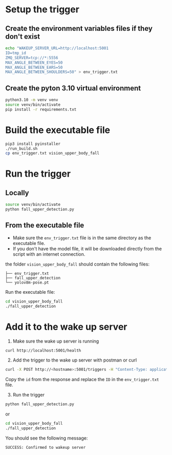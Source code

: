 # Setup the trigger

## Create the environment variables files if they don't exist

```bash
echo "WAKEUP_SERVER_URL=http://localhost:5001
ID=tmp_id
ZMQ_SERVER=tcp://*:5556
MAX_ANGLE_BETWEEN_EYES=50
MAX_ANGLE_BETWEEN_EARS=50
MAX_ANGLE_BETWEEN_SHOULDERS=50" > env_trigger.txt
```


## Create the pyton 3.10 virtual environment

```bash
python3.10 -m venv venv
source venv/bin/activate
pip install -r requirements.txt
```

# Build the executable file

```bash
pip3 install pyinstaller
./run_build.sh
cp env_trigger.txt vision_upper_body_fall
```

# Run the trigger

## Locally

```bash
source venv/bin/activate
python fall_upper_detection.py
```

## From the executable file

- Make sure the `env_trigger.txt` file is in the same directory as the executable file.
- If you don't have the model file, it will be downloaded directly from the script with an internet connection.

the folder `vision_upper_body_fall` should contain the following files:

```
├── env_trigger.txt
├── fall_upper_detection
└── yolov8m-pose.pt
```

Run the executable file:
```bash
cd vision_upper_body_fall
./fall_upper_detection
```


# Add it to the wake up server

1. Make sure the wake up server is running
```bash
curl http://localhost:5001/health
```

2. Add the trigger to the wake up server with postman or curl
```bash
curl -X POST http://<hostname>:5001/triggers -H "Content-Type: application/json" -d '{"type": "vision_upper_body_fall", "name": "my_device"}'
```

Copy the `id` from the response and replace the `ID` in the `env_trigger.txt` file.


3. Run the trigger
```bash
python fall_upper_detection.py
```
or 
```bash
cd vision_upper_body_fall
./fall_upper_detection
```

You should see the following message:
```
SUCCESS: Confirmed to wakeup server
```



